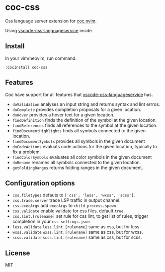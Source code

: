 # coc-css

Css language server extension for [coc.nvim](https://github.com/neoclide/coc.nvim).

Using [vscode-css-languageservice](https://github.com/Microsoft/vscode-css-languageservice) inside.

## Install

In your vim/neovim, run command:

```
:CocInstall coc-css
```

## Features

Coc have support for all features that [vscode-css-languageservice](https://www.npmjs.com/package/vscode-css-languageservice) has.

* `doValidation` analyses an input string and returns syntax and lint errros.
* `doComplete` provides completion proposals for a given location.
* `doHover` provides a hover text for a given location.
* `findDefinition` finds the definition of the symbol at the given location.
* `findReferences` finds all references to the symbol at the given location.
* `findDocumentHighlights` finds all symbols connected to the given location.
* `findDocumentSymbols` provides all symbols in the given document
* `doCodeActions` evaluats code actions for the given location, typically to fix a problem.
* `findColorSymbols` evaluates all color symbols in the given document
* `doRename` renames all symbols connected to the given location.
* `getFoldingRanges` returns folding ranges in the given document.

## Configuration options

* `css.filetypes` defauts to `['css', 'less', 'wxss', 'scss']`.
* `css.trace.server` trace LSP traffic in output channel.
* `css.execArgv` add `execArgv` to `child_process.spawn`
* `css.validate` enable validate for css files, default `true`.
* `css.lint.[rulename]` set rule for css lint, to get list of rules, trigger
  completion in your `css-settings.json`
* `less.validate` `less.lint.[rulename]` same as css, but for less.
* `wxss.validate` `wxss.lint.[rulename]` same as css, but for wxss.
* `scss.validate` `scss.lint.[rulename]` same as css, but for scss.

## License

MIT
